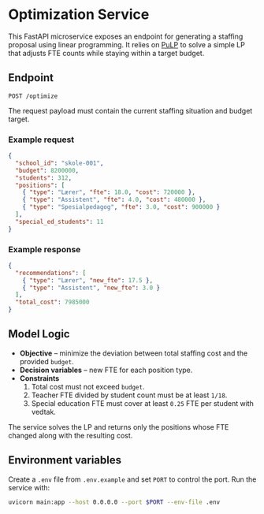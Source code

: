 # Optimization Service

This FastAPI microservice exposes an endpoint for generating a staffing proposal using linear programming. It relies on [PuLP](https://pythonhosted.org/PuLP/) to solve a simple LP that adjusts FTE counts while staying within a target budget.

## Endpoint

`POST /optimize`

The request payload must contain the current staffing situation and budget target.

### Example request
```json
{
  "school_id": "skole-001",
  "budget": 8200000,
  "students": 312,
  "positions": [
    { "type": "Lærer", "fte": 18.0, "cost": 720000 },
    { "type": "Assistent", "fte": 4.0, "cost": 480000 },
    { "type": "Spesialpedagog", "fte": 3.0, "cost": 900000 }
  ],
  "special_ed_students": 11
}
```

### Example response
```json
{
  "recommendations": [
    { "type": "Lærer", "new_fte": 17.5 },
    { "type": "Assistent", "new_fte": 3.0 }
  ],
  "total_cost": 7985000
}
```

## Model Logic
* **Objective** – minimize the deviation between total staffing cost and the provided `budget`.
* **Decision variables** – new FTE for each position type.
* **Constraints**
  1. Total cost must not exceed `budget`.
  2. Teacher FTE divided by student count must be at least `1/18`.
  3. Special education FTE must cover at least `0.25` FTE per student with vedtak.

The service solves the LP and returns only the positions whose FTE changed along with the resulting cost.

## Environment variables

Create a `.env` file from `.env.example` and set `PORT` to control the port.
Run the service with:

```bash
uvicorn main:app --host 0.0.0.0 --port $PORT --env-file .env
```
